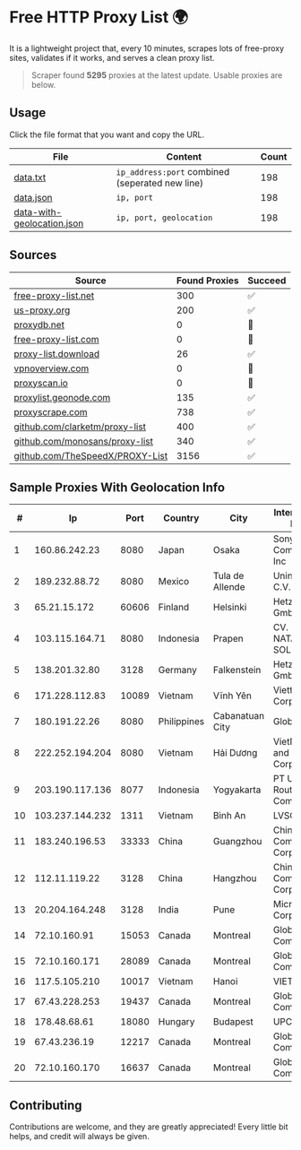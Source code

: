 
# Free HTTP Proxy List 🌍

It is a lightweight project that, every 10 minutes, scrapes lots of free-proxy sites, validates if it works, and serves a clean proxy list.


> Scraper found **5295** proxies at the latest update. Usable proxies are below.

## Usage

Click the file format that you want and copy the URL.


|File|Content|Count|
|----|-------|-----|
|[data.txt](https://raw.githubusercontent.com/themiralay/Proxy-List-World/master/data.txt)|`ip_address:port` combined (seperated new line)|198|
|[data.json](https://raw.githubusercontent.com/themiralay/Proxy-List-World/master/data.json)|`ip, port`|198|
|[data-with-geolocation.json](https://raw.githubusercontent.com/themiralay/Proxy-List-World/master/data-with-geolocation.json)|`ip, port, geolocation`|198|

## Sources

|Source|Found Proxies|Succeed|
|------|-------------|-------|
|[free-proxy-list.net](https://free-proxy-list.net)|300|✅|
|[us-proxy.org](https://www.us-proxy.org)|200|✅|
|[proxydb.net](http://proxydb.net)|0|🚫|
|[free-proxy-list.com](https://free-proxy-list.com/?page=&port=&type%5B%5D=http&type%5B%5D=https&up_time=0&search=Search)|0|🚫|
|[proxy-list.download](https://www.proxy-list.download/HTTP)|26|✅|
|[vpnoverview.com](https://vpnoverview.com/privacy/anonymous-browsing/free-proxy-servers)|0|🚫|
|[proxyscan.io](https://www.proxyscan.io)|0|🚫|
|[proxylist.geonode.com](https://proxylist.geonode.com/api/proxy-list?limit=300&page=1&sort_by=lastChecked&sort_type=desc&protocols=http,https)|135|✅|
|[proxyscrape.com](https://api.proxyscrape.com/v2/?request=displayproxies&protocol=http&timeout=10000&country=all&ssl=all&anonymity=all)|738|✅|
|[github.com/clarketm/proxy-list](https://raw.githubusercontent.com/clarketm/proxy-list/master/proxy-list-raw.txt)|400|✅|
|[github.com/monosans/proxy-list](https://raw.githubusercontent.com/monosans/proxy-list/main/proxies/http.txt)|340|✅|
|[github.com/TheSpeedX/PROXY-List](https://raw.githubusercontent.com/TheSpeedX/PROXY-List/master/http.txt)|3156|✅|


## Sample Proxies With Geolocation Info

|#|Ip|Port|Country|City|Internet Service Provider|
|-|--|----|-------|----|-------------------------|
|1|160.86.242.23|8080|Japan|Osaka|Sony Network Communications Inc|
|2|189.232.88.72|8080|Mexico|Tula de Allende|Uninet S.A. de C.V.|
|3|65.21.15.172|60606|Finland|Helsinki|Hetzner Online GmbH|
|4|103.115.164.71|8080|Indonesia|Prapen|CV. NATANETWORK SOLUTION|
|5|138.201.32.80|3128|Germany|Falkenstein|Hetzner Online GmbH|
|6|171.228.112.83|10089|Vietnam|Vĩnh Yên|Viettel Corporation|
|7|180.191.22.26|8080|Philippines|Cabanatuan City|Globe Telecom|
|8|222.252.194.204|8080|Vietnam|Hải Dương|VietNam Post and Telecom Corporation|
|9|203.190.117.136|8077|Indonesia|Yogyakarta|PT Union Routelink Communication|
|10|103.237.144.232|1311|Vietnam|Bình An|LVSOFT|
|11|183.240.196.53|33333|China|Guangzhou|China Mobile Communications Corporation|
|12|112.11.119.22|3128|China|Hangzhou|China Mobile Communications Corporation|
|13|20.204.164.248|3128|India|Pune|Microsoft Corporation|
|14|72.10.160.91|15053|Canada|Montreal|GloboTech Communications|
|15|72.10.160.171|28089|Canada|Montreal|GloboTech Communications|
|16|117.5.105.210|10017|Vietnam|Hanoi|VIETTEL|
|17|67.43.228.253|19437|Canada|Montreal|GloboTech Communications|
|18|178.48.68.61|18080|Hungary|Budapest|UPC|
|19|67.43.236.19|12217|Canada|Montreal|GloboTech Communications|
|20|72.10.160.170|16637|Canada|Montreal|GloboTech Communications|



## Contributing

Contributions are welcome, and they are greatly appreciated! Every
little bit helps, and credit will always be given.


